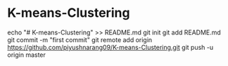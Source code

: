 # K-means-Clustering
echo "# K-means-Clustering" >> README.md
git init
git add README.md
git commit -m "first commit"
git remote add origin https://github.com/piyushnarang09/K-means-Clustering.git
git push -u origin master

